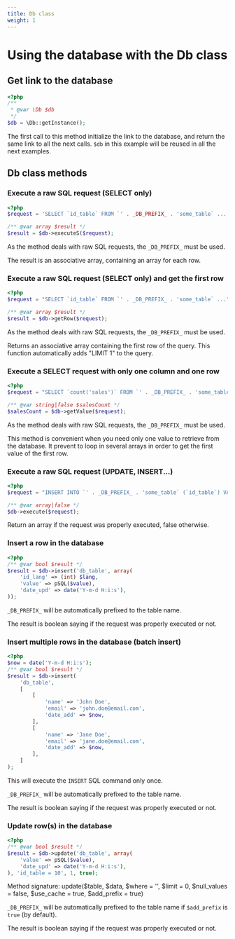 ```yaml
---
title: Db class
weight: 1
---
```


# Using the database with the Db class

## Get link to the database

```php
<?php
/**
 * @var \Db $db
 */
$db = \Db::getInstance();
```

The first call to this method initialize the link to the database, and return the same link to all the next calls.
`$db` in this example will be reused in all the next examples.

## Db class methods

### Execute a raw SQL request (SELECT only)

```php
<?php
$request = 'SELECT `id_table` FROM `' . _DB_PREFIX_ . 'some_table` ...';

/** @var array $result */
$result = $db->executeS($request);
```

As the method deals with raw SQL requests, the `_DB_PREFIX_` must be used.

The result is an associative array, containing an array for each row.

### Execute a raw SQL request (SELECT only) and get the first row

```php
<?php
$request = "SELECT `id_table` FROM `' . _DB_PREFIX_ . 'some_table` ...";

/** @var array $result */
$result = $db->getRow($request);
```

As the method deals with raw SQL requests, the `_DB_PREFIX_` must be used.

Returns an associative array containing the first row of the query.
This function automatically adds "LIMIT 1" to the query.

### Execute a SELECT request with only one column and one row

```php
<?php
$request = "SELECT `count('sales')` FROM `' . _DB_PREFIX_ . 'some_table` ...";

/** @var string|false $salesCount */
$salesCount = $db->getValue($request);
```

As the method deals with raw SQL requests, the `_DB_PREFIX_` must be used.

This method is convenient when you need only one value to retrieve from the database.
It prevent to loop in several arrays in order to get the first value of the first row.

### Execute a raw SQL request (UPDATE, INSERT...)

```php
<?php
$request = "INSERT INTO `' . _DB_PREFIX_ . 'some_table` (`id_table`) VALUES (10)";

/** @var array|false */
$db->execute($request);
```

Return an array if the request was properly executed, false otherwise.

### Insert a row in the database

```php
<?php
/** @var bool $result */
$result = $db->insert('db_table', array(
    'id_lang' => (int) $lang,
    'value' => pSQL($value),
    'date_upd' => date('Y-m-d H:i:s'),
));
```

`_DB_PREFIX_` will be automatically prefixed to the table name.

The result is boolean saying if the request was properly executed or not.

### Insert multiple rows in the database (batch insert)

```php
<?php
$now = date('Y-m-d H:i:s');
/** @var bool $result */
$result = $db->insert(
    'db_table',
    [
        [
            'name' => 'John Doe',
            'email' => 'john.doe@email.com',
            'date_add' => $now,
        ],
        [
            'name' => 'Jane Doe',
            'email' => 'jane.doe@email.com',
            'date_add' => $now,
        ],
    ]
);
```
This will execute the `INSERT` SQL command only once.

`_DB_PREFIX_` will be automatically prefixed to the table name.

The result is boolean saying if the request was properly executed or not.


### Update row(s) in the database

```php
<?php
/** @var bool $result */
$result = $db->update('db_table', array(
    'value' => pSQL($value),
    'date_upd' => date('Y-m-d H:i:s'),
), 'id_table = 10', 1, true);
```
Method signature: update($table, $data, $where = '', $limit = 0, $null_values = false, $use_cache = true, $add_prefix = true)

`_DB_PREFIX_` will be automatically prefixed to the table name if `$add_prefix` is `true` (by default).

The result is boolean saying if the request was properly executed or not.
